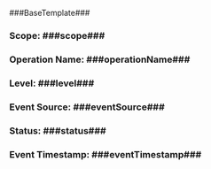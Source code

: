 ﻿###BaseTemplate###

### Scope: ###scope###
### Operation Name: ###operationName###
### Level: ###level###
### Event Source: ###eventSource###
### Status: ###status###
### Event Timestamp: ###eventTimestamp###
